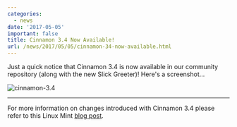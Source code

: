```yaml
---
categories:
  - news
date: '2017-05-05'
important: false
title: Cinnamon 3.4 Now Available!
url: /news/2017/05/05/cinnamon-34-now-available.html
---
```



Just a quick notice that Cinnamon 3.4 is now available in our community repository (along with the new Slick Greeter)! Here's a screenshot...

![cinnamon-3.4](/assets/i/news/cinnamon34.png)

--------

For more information on changes introduced with Cinnamon 3.4 please refer to this Linux Mint [blog post](http://blog.linuxmint.com/?p=3254).